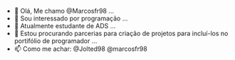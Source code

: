 - 👋 Olá, Me chamo @Marcosfr98 ...
- 👀 Sou interessado por programação ...
- 🌱 Atualmente estudante de ADS ...
- 💞️ Estou procurando parcerias para criação de projetos para incluí-los no portifólio de programador ...
- 📫 Como me achar: @Jolted98 @marcosfr98

<!---
Marcosfr98/Marcosfr98 is a ✨ special ✨ repository because its `README.md` (this file) appears on your GitHub profile.
You can click the Preview link to take a look at your changes.
--->
